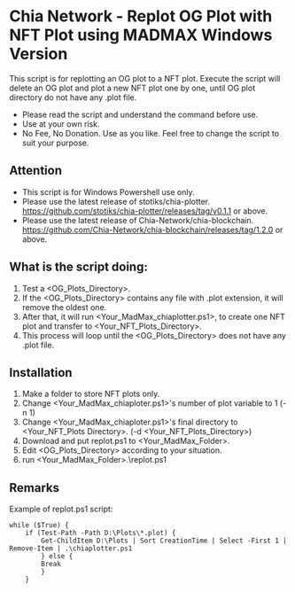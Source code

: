 # Chia Network - Replot OG Plot with NFT Plot using MADMAX Windows Version

This script is for replotting an OG plot to a NFT plot.
Execute the script will delete an OG plot and plot a new NFT plot one by one, until OG plot directory do not have any .plot file.
- Please read the script and understand the command before use.
- Use at your own risk.
- No Fee, No Donation.  Use as you like. Feel free to change the script to suit your purpose. 

## Attention
- This script is for Windows Powershell use only.
- Please use the latest release of stotiks/chia-plotter. https://github.com/stotiks/chia-plotter/releases/tag/v0.1.1 or above.
- Please use the latest release of Chia-Network/chia-blockchain. https://github.com/Chia-Network/chia-blockchain/releases/tag/1.2.0 or above.

## What is the script doing:
1. Test a <OG_Plots_Directory>.
2. If the <OG_Plots_Directory> contains any file with .plot extension, it will remove the oldest one.
3. After that, it will run <Your_MadMax_chiaplotter.ps1>, to create one NFT plot and transfer to <Your_NFT_Plots_Directory>.
4. This process will loop until the <OG_Plots_Directory> does not have any .plot file.

## Installation
1. Make a folder to store NFT plots only. <Your NFT Plots Directory>
2. Change <Your_MadMax_chiaploter.ps1>'s number of plot variable to 1 (-n 1)
3. Change <Your_MadMax_chiaploter.ps1>'s final directory to <Your_NFT_Plots Directory>. (-d <Your_NFT_Plots_Directory>)   
4. Download and put replot.ps1 to <Your_MadMax_Folder>.
5. Edit <OG_Plots_Directory> according to your situation.
6. run <Your_MadMax_Folder>.\replot.ps1

## Remarks
Example of replot.ps1 script:

    while ($True) {
        if (Test-Path -Path D:\Plots\*.plot) {
            Get-ChildItem D:\Plots | Sort CreationTime | Select -First 1 | Remove-Item | .\chiaplotter.ps1
            } else {
            Break
            }
        }
